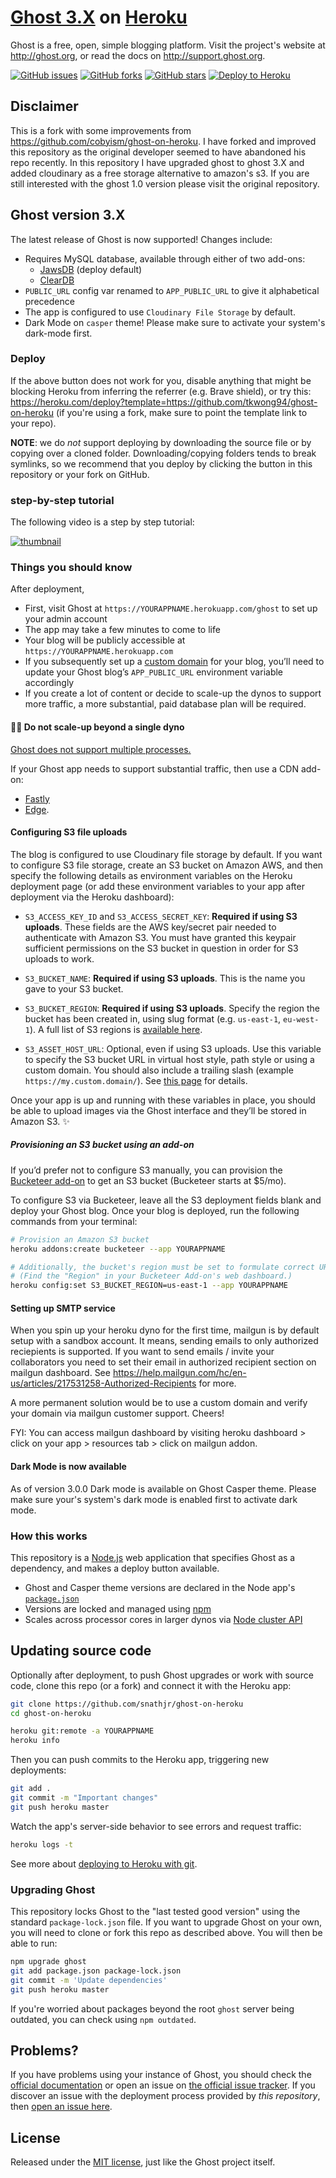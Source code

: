 # [Ghost 3.X](https://github.com/TryGhost/Ghost) on [Heroku](http://heroku.com)

Ghost is a free, open, simple blogging platform. Visit the project's website at <http://ghost.org>, or read the docs on <http://support.ghost.org>.

[![GitHub issues](https://img.shields.io/github/issues/SNathJr/ghost-on-heroku)](https://github.com/SNathJr/ghost-on-heroku/issues)
[![GitHub forks](https://img.shields.io/github/forks/SNathJr/ghost-on-heroku)](https://github.com/SNathJr/ghost-on-heroku/network)
[![GitHub stars](https://img.shields.io/github/stars/SNathJr/ghost-on-heroku)](https://github.com/SNathJr/ghost-on-heroku/stargazers)
[![Deploy to Heroku](https://img.shields.io/badge/deploy%20to-heroku-6762a6)](https://heroku.com/deploy)

## Disclaimer

This is a fork with some improvements from https://github.com/cobyism/ghost-on-heroku. I have forked and improved this repository as the original developer seemed to have abandoned his repo recently. In this repository I have upgraded ghost to ghost 3.X and added cloudinary as a free storage alternative to amazon's s3. If you are still interested with the ghost 1.0 version please visit the original repository.

## Ghost version 3.X

The latest release of Ghost is now supported! Changes include:

- Requires MySQL database, available through either of two add-ons:
  - [JawsDB](https://elements.heroku.com/addons/jawsdb) (deploy default)
  - [ClearDB](https://elements.heroku.com/addons/cleardb)
- `PUBLIC_URL` config var renamed to `APP_PUBLIC_URL` to give it alphabetical precedence
- The app is configured to use `Cloudinary File Storage` by default.
- Dark Mode on `casper` theme! Please make sure to activate your system's dark-mode first.

### Deploy


If the above button does not work for you, disable anything that might be blocking Heroku from inferring the referrer (e.g. Brave shield), or try this: https://heroku.com/deploy?template=https://github.com/tkwong94/ghost-on-heroku (if you're using a fork, make sure to point the template link to your repo).

**NOTE**: we do _not_ support deploying by downloading the source file or by copying over a cloned folder. Downloading/copying folders tends to break symlinks, so we recommend that you deploy by clicking the button in this repository or your fork on GitHub.

### step-by-step tutorial

The following video is a step by step tutorial:

[![thumbnail](https://img.youtube.com/vi/cODvhXMHgYI/0.jpg)](https://www.youtube.com/watch?v=cODvhXMHgYI)

### Things you should know

After deployment,

- First, visit Ghost at `https://YOURAPPNAME.herokuapp.com/ghost` to set up your admin account
- The app may take a few minutes to come to life
- Your blog will be publicly accessible at `https://YOURAPPNAME.herokuapp.com`
- If you subsequently set up a [custom domain](https://devcenter.heroku.com/articles/custom-domains) for your blog, you’ll need to update your Ghost blog’s `APP_PUBLIC_URL` environment variable accordingly
- If you create a lot of content or decide to scale-up the dynos to support more traffic, a more substantial, paid database plan will be required.

#### 🚫🔻 Do not scale-up beyond a single dyno

[Ghost does not support multiple processes.](https://docs.ghost.org/faq/clustering-sharding-multi-server/)

If your Ghost app needs to support substantial traffic, then use a CDN add-on:

- [Fastly](https://elements.heroku.com/addons/fastly)
- [Edge](https://elements.heroku.com/addons/edge).

#### Configuring S3 file uploads

The blog is configured to use Cloudinary file storage by default. If you want to configure S3 file storage, create an S3 bucket on Amazon AWS, and then specify the following details as environment variables on the Heroku deployment page (or add these environment variables to your app after deployment via the Heroku dashboard):

- `S3_ACCESS_KEY_ID` and `S3_ACCESS_SECRET_KEY`: **Required if using S3 uploads**. These fields are the AWS key/secret pair needed to authenticate with Amazon S3. You must have granted this keypair sufficient permissions on the S3 bucket in question in order for S3 uploads to work.

- `S3_BUCKET_NAME`: **Required if using S3 uploads**. This is the name you gave to your S3 bucket.

- `S3_BUCKET_REGION`: **Required if using S3 uploads**. Specify the region the bucket has been created in, using slug format (e.g. `us-east-1`, `eu-west-1`). A full list of S3 regions is [available here](http://docs.aws.amazon.com/general/latest/gr/rande.html#s3_region).

- `S3_ASSET_HOST_URL`: Optional, even if using S3 uploads. Use this variable to specify the S3 bucket URL in virtual host style, path style or using a custom domain. You should also include a trailing slash (example `https://my.custom.domain/`). See [this page](http://docs.aws.amazon.com/AmazonS3/latest/dev/VirtualHosting.html) for details.

Once your app is up and running with these variables in place, you should be able to upload images via the Ghost interface and they’ll be stored in Amazon S3. :sparkles:

##### Provisioning an S3 bucket using an add-on

If you’d prefer not to configure S3 manually, you can provision the [Bucketeer add-on](https://devcenter.heroku.com/articles/bucketeer)
to get an S3 bucket (Bucketeer starts at \$5/mo).

To configure S3 via Bucketeer, leave all the S3 deployment fields blank and deploy your
Ghost blog. Once your blog is deployed, run the following commands from your terminal:

```bash
# Provision an Amazon S3 bucket
heroku addons:create bucketeer --app YOURAPPNAME

# Additionally, the bucket's region must be set to formulate correct URLs
# (Find the "Region" in your Bucketeer Add-on's web dashboard.)
heroku config:set S3_BUCKET_REGION=us-east-1 --app YOURAPPNAME
```

#### Setting up SMTP service

When you spin up your heroku dyno for the first time, mailgun is by default setup with a sandbox account. It means, sending emails to only authorized reciepients is supported. If you want to send emails / invite your collaborators you need to set their email in authorized recipient section on mailgun dashboard. See https://help.mailgun.com/hc/en-us/articles/217531258-Authorized-Recipients for more.

A more permanent solution would be to use a custom domain and verify your domain via mailgun customer support. Cheers!

FYI: You can access mailgun dashboard by visiting heroku dashboard > click on your app > resources tab > click on mailgun addon.

#### Dark Mode is now available

As of version 3.0.0 Dark mode is available on Ghost Casper theme. Please make sure your's system's dark mode is enabled first to activate dark mode.

### How this works

This repository is a [Node.js](https://nodejs.org) web application that specifies Ghost as a dependency, and makes a deploy button available.

- Ghost and Casper theme versions are declared in the Node app's [`package.json`](package.json)
- Versions are locked and managed using [npm](https://www.npmjs.com/)
- Scales across processor cores in larger dynos via [Node cluster API](https://nodejs.org/dist/latest-v10.x/docs/api/cluster.html)

## Updating source code

Optionally after deployment, to push Ghost upgrades or work with source code, clone this repo (or a fork) and connect it with the Heroku app:

```bash
git clone https://github.com/snathjr/ghost-on-heroku
cd ghost-on-heroku

heroku git:remote -a YOURAPPNAME
heroku info
```

Then you can push commits to the Heroku app, triggering new deployments:

```bash
git add .
git commit -m "Important changes"
git push heroku master
```

Watch the app's server-side behavior to see errors and request traffic:

```bash
heroku logs -t
```

See more about [deploying to Heroku with git](https://devcenter.heroku.com/articles/git).

### Upgrading Ghost

This repository locks Ghost to the "last tested good version" using the standard `package-lock.json` file. If you want to upgrade Ghost on your own,
you will need to clone or fork this repo as described above. You will then be able to run:

```bash
npm upgrade ghost
git add package.json package-lock.json
git commit -m 'Update dependencies'
git push heroku master
```

If you're worried about packages beyond the root `ghost` server being outdated, you can check using `npm outdated`.

## Problems?

If you have problems using your instance of Ghost, you should check the [official documentation](http://support.ghost.org/) or
open an issue on [the official issue tracker](https://github.com/TryGhost/Ghost/issues). If you discover an issue with the
deployment process provided by _this repository_, then [open an issue here](https://github.com/snathjr/ghost-on-heroku).

## License

Released under the [MIT license](./LICENSE), just like the Ghost project itself.

